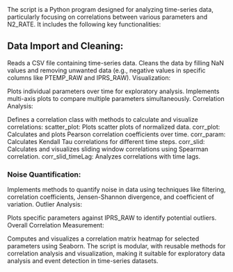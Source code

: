 </header>
The script is a Python program designed for analyzing time-series data, particularly focusing on correlations between various parameters and N2_RATE. It includes the following key functionalities:

## Data Import and Cleaning:

  Reads a CSV file containing time-series data.
  Cleans the data by filling NaN values and removing unwanted data (e.g., negative values in specific columns like PTEMP_RAW and IPRS_RAW).
Visualization:

Plots individual parameters over time for exploratory analysis.
Implements multi-axis plots to compare multiple parameters simultaneously.
Correlation Analysis:

  Defines a correlation class with methods to calculate and visualize correlations:
  scatter_plot: Plots scatter plots of normalized data.
  corr_plot: Calculates and plots Pearson correlation coefficients over time.
  corr_param: Calculates Kendall Tau correlations for different time steps.
  corr_slid: Calculates and visualizes sliding window correlations using Spearman correlation.
  corr_slid_timeLag: Analyzes correlations with time lags.
### Noise Quantification:

  Implements methods to quantify noise in data using techniques like filtering, correlation coefficients, Jensen-Shannon       divergence, and coefficient of variation.
Outlier Analysis:

Plots specific parameters against IPRS_RAW to identify potential outliers.
Overall Correlation Measurement:

  Computes and visualizes a correlation matrix heatmap for selected parameters using Seaborn.
  The script is modular, with reusable methods for correlation analysis and visualization, making it suitable for exploratory data analysis and event detection in time-series datasets.
